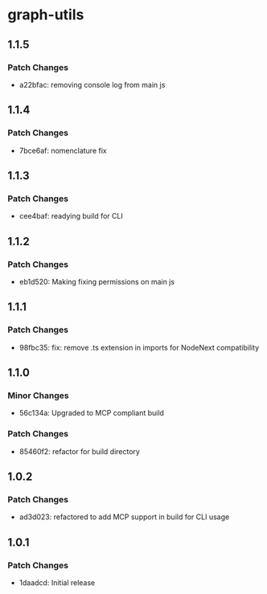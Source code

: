# graph-utils

## 1.1.5

### Patch Changes

- a22bfac: removing console log from main js

## 1.1.4

### Patch Changes

- 7bce6af: nomenclature fix

## 1.1.3

### Patch Changes

- cee4baf: readying build for CLI

## 1.1.2

### Patch Changes

- eb1d520: Making fixing permissions on main js

## 1.1.1

### Patch Changes

- 98fbc35: fix: remove .ts extension in imports for NodeNext compatibility

## 1.1.0

### Minor Changes

- 56c134a: Upgraded to MCP compliant build

### Patch Changes

- 85460f2: refactor for build directory

## 1.0.2

### Patch Changes

- ad3d023: refactored to add MCP support in build for CLI usage

## 1.0.1

### Patch Changes

- 1daadcd: Initial release

